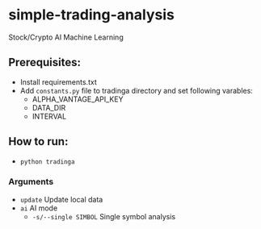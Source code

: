 # simple-trading-analysis
Stock/Crypto AI Machine Learning

## Prerequisites:
- Install requirements.txt
- Add `constants.py` file to tradinga directory and set following varables:
  - ALPHA_VANTAGE_API_KEY
  - DATA_DIR
  - INTERVAL

## How to run:
- `python tradinga`

### Arguments
- `update` Update local data
- `ai` AI mode
  - `-s/--single SIMBOL` Single symbol analysis